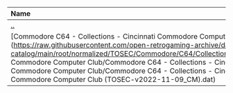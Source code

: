 |Name|Size|
|:---|---:|
|[..](../index.html)|DIR|
|[Commodore C64 - Collections - Cincinnati Commodore Computer Club.dat](https://raw.githubusercontent.com/open-retrogaming-archive/dat-catalog/main/root/normalized/TOSEC/Commodore/C64/Collections/Cincinnati Commodore Computer Club/Commodore C64 - Collections - Cincinnati Commodore Computer Club/Commodore C64 - Collections - Cincinnati Commodore Computer Club (TOSEC-v2022-11-09_CM).dat)|484724|
